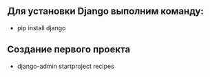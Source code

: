 ## Для установки Django выполним команду:
- pip install django

## Создание первого проекта

- django-admin startproject recipes